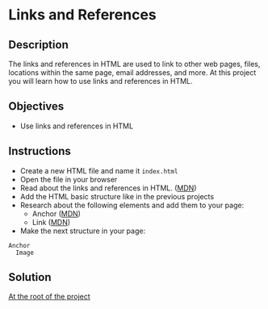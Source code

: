 # Links and References

## Description

The links and references in HTML are used to link to other web pages, files, locations within the same page, email addresses, and more. At this project you will learn how to use links and references in HTML.

## Objectives

- Use links and references in HTML

## Instructions

- Create a new HTML file and name it `index.html`
- Open the file in your browser
- Read about the links and references in HTML. ([MDN](https://developer.mozilla.org/en-US/docs/Web/HTML/Element#links_and_references))
- Add the HTML basic structure like in the previous projects
- Research about the following elements and add them to your page:
  - Anchor ([MDN](https://developer.mozilla.org/en-US/docs/Web/HTML/Element/a))
  - Link ([MDN](https://developer.mozilla.org/en-US/docs/Web/HTML/Element/link))
- Make the next structure in your page:

```
Anchor
  Image
```

## Solution

[At the root of the project](./)

